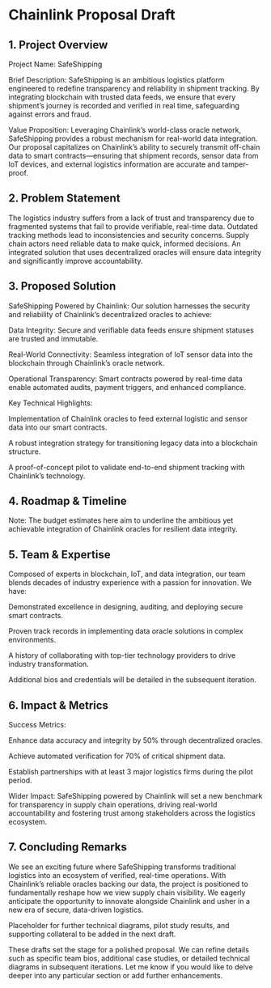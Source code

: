 # Chainlink Proposal Draft

## 1. Project Overview

Project Name: SafeShipping

Brief Description: SafeShipping is an ambitious logistics platform engineered to redefine transparency and reliability in shipment tracking. By integrating blockchain with trusted data feeds, we ensure that every shipment’s journey is recorded and verified in real time, safeguarding against errors and fraud.

Value Proposition: Leveraging Chainlink’s world-class oracle network, SafeShipping provides a robust mechanism for real-world data integration. Our proposal capitalizes on Chainlink’s ability to securely transmit off-chain data to smart contracts—ensuring that shipment records, sensor data from IoT devices, and external logistics information are accurate and tamper-proof.

## 2. Problem Statement

The logistics industry suffers from a lack of trust and transparency due to fragmented systems that fail to provide verifiable, real-time data. Outdated tracking methods lead to inconsistencies and security concerns. Supply chain actors need reliable data to make quick, informed decisions. An integrated solution that uses decentralized oracles will ensure data integrity and significantly improve accountability.

## 3. Proposed Solution

SafeShipping Powered by Chainlink: Our solution harnesses the security and reliability of Chainlink’s decentralized oracles to achieve:

Data Integrity: Secure and verifiable data feeds ensure shipment statuses are trusted and immutable.

Real-World Connectivity: Seamless integration of IoT sensor data into the blockchain through Chainlink’s oracle network.

Operational Transparency: Smart contracts powered by real-time data enable automated audits, payment triggers, and enhanced compliance.

Key Technical Highlights:

Implementation of Chainlink oracles to feed external logistic and sensor data into our smart contracts.

A robust integration strategy for transitioning legacy data into a blockchain structure.

A proof-of-concept pilot to validate end-to-end shipment tracking with Chainlink’s technology.

## 4. Roadmap & Timeline

Note: The budget estimates here aim to underline the ambitious yet achievable integration of Chainlink oracles for resilient data integrity.

## 5. Team & Expertise

Composed of experts in blockchain, IoT, and data integration, our team blends decades of industry experience with a passion for innovation. We have:

Demonstrated excellence in designing, auditing, and deploying secure smart contracts.

Proven track records in implementing data oracle solutions in complex environments.

A history of collaborating with top-tier technology providers to drive industry transformation.

Additional bios and credentials will be detailed in the subsequent iteration.

## 6. Impact & Metrics

Success Metrics:

Enhance data accuracy and integrity by 50% through decentralized oracles.

Achieve automated verification for 70% of critical shipment data.

Establish partnerships with at least 3 major logistics firms during the pilot period.

Wider Impact: SafeShipping powered by Chainlink will set a new benchmark for transparency in supply chain operations, driving real-world accountability and fostering trust among stakeholders across the logistics ecosystem.

## 7. Concluding Remarks

We see an exciting future where SafeShipping transforms traditional logistics into an ecosystem of verified, real-time operations. With Chainlink’s reliable oracles backing our data, the project is positioned to fundamentally reshape how we view supply chain visibility. We eagerly anticipate the opportunity to innovate alongside Chainlink and usher in a new era of secure, data-driven logistics.

Placeholder for further technical diagrams, pilot study results, and supporting collateral to be added in the next draft.

These drafts set the stage for a polished proposal. We can refine details such as specific team bios, additional case studies, or detailed technical diagrams in subsequent iterations. Let me know if you would like to delve deeper into any particular section or add further enhancements.